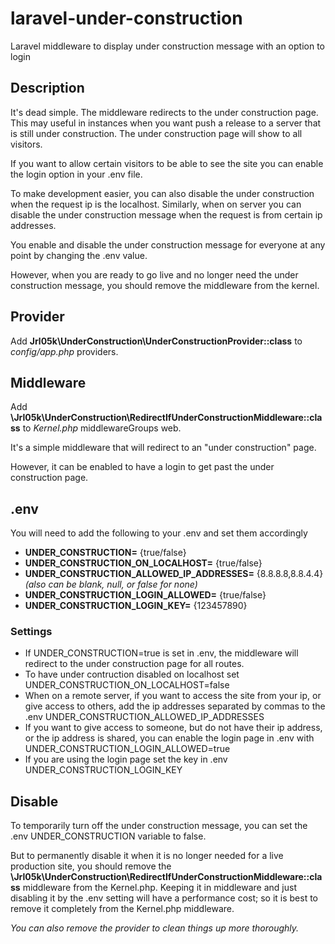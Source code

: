# laravel-under-construction
Laravel middleware to display under construction message with an option to login 

## Description
It's dead simple. The middleware redirects to the under construction page. This may useful in instances when you want push a release to a server that is still under construction. The under construction page will show to all visitors. 

If you want to allow certain visitors to be able to see the site you can enable the login option in your .env file. 

To make development easier, you can also disable the under construction when the request ip is the localhost. Similarly, when on server you can disable the under construction message when the request is from certain ip addresses.

You enable and disable the under construction message for everyone at any point by changing the .env value.

However, when you are ready to go live and no longer need the under construction message, you should remove the middleware from the kernel.


## Provider
Add **Jrl05k\UnderConstruction\UnderConstructionProvider::class** to _config/app.php_ providers.


## Middleware
Add **\Jrl05k\UnderConstruction\RedirectIfUnderConstructionMiddleware::class** to _Kernel.php_ middlewareGroups web. 

It's a simple middleware that will redirect to an "under construction" page. 

However, it can be enabled to have a login to get past the under construction page.


## .env
You will need to add the following to your .env and set them accordingly

- **UNDER_CONSTRUCTION=** {true/false}
- **UNDER_CONSTRUCTION_ON_LOCALHOST=** {true/false}
- **UNDER_CONSTRUCTION_ALLOWED_IP_ADDRESSES=** {8.8.8.8,8.8.4.4} _(also can be blank, null, or false for none)_
- **UNDER_CONSTRUCTION_LOGIN_ALLOWED=** {true/false}
- **UNDER_CONSTRUCTION_LOGIN_KEY=** {123457890}


### Settings
- If UNDER_CONSTRUCTION=true is set in .env, the middleware will redirect to the under construction page for all routes.
- To have under contruction disabled on localhost set UNDER_CONSTRUCTION_ON_LOCALHOST=false
- When on a remote server, if you want to access the site from your ip, or give access to others, add the ip addresses separated by commas to the .env UNDER_CONSTRUCTION_ALLOWED_IP_ADDRESSES
- If you want to give access to someone, but do not have their ip address, or the ip address is shared, you can enable the login page in .env with UNDER_CONSTRUCTION_LOGIN_ALLOWED=true
- If you are using the login page set the key in .env UNDER_CONSTRUCTION_LOGIN_KEY


## Disable 
To temporarily turn off the under construction message, you can set the .env UNDER_CONSTRUCTION variable to false. 

But to permanently disable it when it is no longer needed for a live production site, you should remove the **\Jrl05k\UnderConstruction\RedirectIfUnderConstructionMiddleware::class** middleware from the Kernel.php.
Keeping it in middleware and just disabling it by the .env setting will have a performance cost; so it is best to remove it completely from the Kernel.php middleware.

_You can also remove the provider to clean things up more thoroughly._
